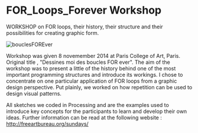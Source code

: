 FOR_Loops_Forever Workshop
==========================

WORKSHOP on FOR loops, their history, their structure and their possibilities for creating graphic form.

![bouclesFOREver](https://cloud.githubusercontent.com/assets/1027891/5423856/33dd8ebe-82d4-11e4-8caf-e90866e30b8d.jpg)

Workshop was given 8 novemember 2014 at Paris College of Art, Paris. Original title , "Dessines moi des boucles FOR ever". The aim of the workshop was to present a little of the history behind one of the most important programming structures and introduce its workings. I chose to concentrate on one particular application of FOR loops from a graphic design perspective. Put plainly, we worked on how repetition can be used to design visual patterns. 

All sketches we coded in Processing and are the examples used to introduce key concepts for the participants to learn and develop their own ideas. Further information can be read at the following website :
http://freeartbureau.org/sundays/


